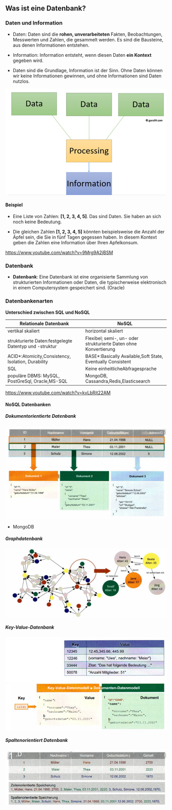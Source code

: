 ## Was ist eine Datenbank?

### Daten und Information

- Daten: Daten sind die **rohen, unverarbeiteten** Fakten, Beobachtungen, Messwerten und Zahlen, die gesammelt werden. Es sind die Bausteine, aus denen Informationen entstehen.

- Information: Information entsteht, wenn diesen Daten **ein Kontext** gegeben wird.

- Daten sind die Grundlage, Information ist der Sinn. Ohne Daten können wir keine Informationen gewinnen, und ohne Informationen sind Daten nutzlos.

![alt text](daten-information.png)

#### Beispiel

- Eine Liste von Zahlen: **[1, 2, 3, 4, 5]**. Das sind Daten. Sie haben an sich noch keine Bedeutung.

- Die gleichen Zahlen **[1, 2, 3, 4, 5]** könnten beispielsweise die Anzahl der Äpfel sein, die Sie in fünf Tagen gegessen haben. In diesem Kontext geben die Zahlen eine Information über Ihren Apfelkonsum.

https://www.youtube.com/watch?v=9Mrg9A2jBSM

### Datenbank

- **Datenbank**: Eine Datenbank ist eine organisierte Sammlung von strukturierten Informationen oder Daten, die typischerweise elektronisch in einem Computersystem gespeichert sind. (Oracle)

### Datenbankenarten

**Unterschied zwischen SQL und NoSQL**

| Relationale Datenbank                                  | NoSQL                                                            |
| ------------------------------------------------------ | ---------------------------------------------------------------- |
| vertikal skaliert                                      | horizontal skaliert                                              |
| strukturierte Daten:festgelegte Datentyp und -struktur | Flexibel; semi-, un- oder strukturierte Daten ohne Konvertierung |
| ACID\*:Atomicity,Consistency, Isolation, Durability    | BASE\*:Basically Available,Soft State, Eventually Consistent     |
| SQL                                                    | Keine einheitlicheAbfragesprache                                 |
| populäre DBMS: MySQL, PostGreSql, Oracle,MS-SQL        | MongoDB, Cassandra,Redis,Elasticsearch                           |

https://www.youtube.com/watch?v=kvLbRit22AM

#### NoSQL Datenbanken

##### Dokumentorientierte Datenbank

![alt text](dokumentDB.png)

- MongoDB

##### Graphdatenbank

![alt text](graphDB.png)

##### Key-Value-Datenbank

![alt text](keyvalueDB.png)

##### Spaltenorientiert Datenbank

![alt text](spaltenDB.png)
